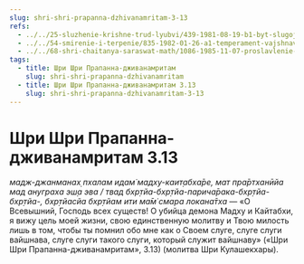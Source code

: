```yaml
---
slug: shri-shri-prapanna-dzhivanamritam-3-13
refs:
  - ../../25-sluzhenie-krishne-trud-lyubvi/439-1981-08-19-b1-byt-slugoj-slugi-krasoty-vne-zakona.md
  - ../../54-smirenie-i-terpenie/835-1982-01-26-a1-temperament-vajshnava-sochetaet-smirenie-i-reshitelnost.md
  - ../../68-shri-chaitanya-saraswat-math/1086-1985-11-07-proslavlenie-shrily-b-s-govindy-maharadzha.md
tags:
  - title: Шри Шри Прапанна-дживанамритам
    slug: shri-shri-prapanna-dzhivanamritam
  - title: Шри Шри Прапанна-дживанамритам 3.13
    slug: shri-shri-prapanna-dzhivanamritam-3-13
---
```


# Шри Шри Прапанна-дживанамритам 3.13

*мадж-джанманах̣ пхалам идам̇ мадху-каит̣абха̄ре, мат пра̄ртханӣйа мад ануграха эш̣а эва / твад бхр̣тйа-бхр̣тйа-парича̄рака-бхр̣тйа-бхр̣тйа-, бхр̣тйасйа бхр̣тйам ити ма̄м̇ смара локана̄тха* — «О Всевышний, Господь всех существ! О убийца демона Мадху и Кайтабхи, я вижу цель моей жизни, свою единственную молитву и Твою милость лишь в том, чтобы ты помнил обо мне как о Своем слуге, слуге слуги вайшнава, слуге слуги такого слуги, который служит вайшнаву» («Шри Шри Прапанна-дживанамритам», 3.13) (молитва Шри Кулашекхары).

